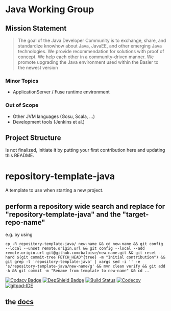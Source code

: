 # Java Working Group 

## Mission Statement

> The goal of the Java Developer Community is to exchange, share, and standardize knowhow about Java, JavaEE, and other emerging Java technologies. We provide recommendation for solutions with proof of concept. We help each other in a community-driven manner. We promote upgrading the Java environment used within the Basler to the newest version  

### Minor Topics

* ApplicationServer / Fuse runtime environment

### Out of Scope

* Other JVM languages (Gosu, Scala, ...)
* Development tools (Jenkins et al.)

## Project Structure

Is not finalized, initiate it by putting your first contribution here and updating this README.
# repository-template-java
A template to use when starting a new project.

## perform a repository wide search and replace for "repository-template-java" and the "target-repo-name"

e.g. by using

```
cp -R repository-template-java/ new-name && cd new-name && git config --local --unset remote.origin.url && git config --local --add remote.origin.url git@github.com:baloise/new-name.git && git reset --hard $(git commit-tree FETCH_HEAD^{tree} -m "Initial contribution") &&  git grep -l 'repository-template-java' | xargs sed -i '' -e 's/repository-template-java/new-name/g' && mvn clean verify && git add -A && git commit -m "Rename from template to new-name" && cd ..
```

[![Codacy Badge](https://api.codacy.com/project/badge/Grade/bf6fa237dd934970991ecba2c66db23e)](https://app.codacy.com/app/baloise/repository-template-java?utm_source=github.com&utm_medium=referral&utm_content=baloise/repository-template-java&utm_campaign=Badge_Grade_Dashboard)
[![DepShield Badge](https://depshield.sonatype.org/badges/baloise/repository-template-java/depshield.svg)](https://depshield.github.io)
[![Build Status](https://travis-ci.org/baloise/repository-template-java.svg?branch=master)](https://travis-ci.org/baloise/repository-template-java)
[![Codecov](https://img.shields.io/codecov/c/github/baloise/repository-template-java.svg)](https://codecov.io/gh/baloise/repository-template-java)
[![gitpod-IDE](https://img.shields.io/badge/open--IDE-as--gitpod-blue.svg?style=flat&label=openIDE)](https://gitpod.io#https://github.com/baloise/repository-template-java)

## the [docs](docs/index.md)
